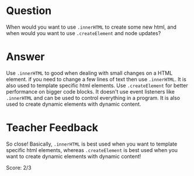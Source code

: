 # Question
When would you want to use `.innerHTML` to create some new html, and when would you want to use `.createElement` and node updates?

# Answer
Use `.innerHTML` to good when dealing with small changes  on a HTML element. if you need to change a few lines of text then use `.innerHTML`. It is also used to template specific html elements.
Use `.createElement` for better performance on bigger code blocks. It doesn't  use event listeners like `.innerHTML` and can be used to control everything in a program. It is also used to create dynamic elements with dynamic content.

# Teacher Feedback

So close! Basically, `.innerHTML` is best used when you want to template specific html elements, whereas `.createElement` is best used when you want to create dynamic elements with dynamic content!

Score: 2/3